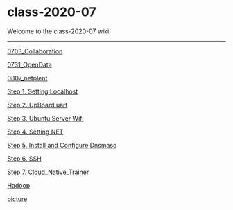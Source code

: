 # class-2020-07

Welcome to the class-2020-07 wiki!

* * * 

[0703_Collaboration](https://github.com/xuan103/class-2020-07/wiki/0703_Collaboration)


[0731_OpenData](https://github.com/xuan103/class-2020-07/wiki/0731_OpenData)

[0807_netplent](https://github.com/xuan103/class-2020-07/wiki/0807_netplent/_edit)

[Step 1. Setting Localhost](https://github.com/xuan103/class-2020-07/wiki/Step-1.-Setting-Localhost)

[Step 2. UpBoard uart](https://github.com/xuan103/class-2020-07/wiki/Step-2.-UpBoard-uart)

[Step 3. Ubuntu Server Wifi](https://github.com/xuan103/class-2020-07/wiki/Step-3.-Ubuntu-Server-Wifi)

[Step 4. Setting NET](https://github.com/xuan103/class-2020-07/wiki/Step-4.-Setting-NET)

[Step 5. Install and Configure Dnsmasq](https://github.com/xuan103/class-2020-07/wiki/Step-5.-Install-and-Configure-Dnsmasq)

[Step 6. SSH](https://github.com/xuan103/class-2020-07/wiki/Step-6.-SSH)

[Step 7. Cloud_Native_Trainer](https://github.com/xuan103/class-2020-07/wiki/Step-7.-Cloud_Native_Trainer)

[Hadoop](https://github.com/xuan103/class-2020-07/wiki/Hadoop)

[picture](https://docs.google.com/presentation/d/1lRImSeSoKqBV68Y-TpE_s_rsmElz_JbAiFWU9J16Byw/edit?usp=sharing)
